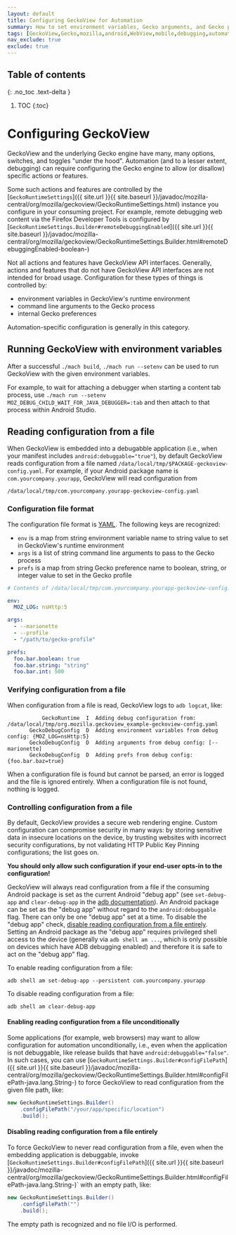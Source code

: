 ```yaml
---
layout: default
title: Configuring GeckoView for Automation
summary: How to set environment variables, Gecko arguments, and Gecko preferences for automation and debugging.
tags: [GeckoView,Gecko,mozilla,android,WebView,mobile,debugging,automation,config,configuration,environment,variables,arguments,preferences]
nav_exclude: true
exclude: true
---
```

## Table of contents
{: .no_toc .text-delta }

1. TOC
{:toc}

# Configuring GeckoView

GeckoView and the underlying Gecko engine have many, many options, switches, and toggles "under the hood".  Automation (and to a lesser extent, debugging) can require configuring the Gecko engine to allow (or disallow) specific actions or features.

Some such actions and features are controlled by the [`GeckoRuntimeSettings`]({{ site.url }}{{ site.baseurl }}/javadoc/mozilla-central/org/mozilla/geckoview/GeckoRuntimeSettings.html) instance you configure in your consuming project.  For example, remote debugging web content via the Firefox Developer Tools is configured by [`GeckoRuntimeSettings.Builder#remoteDebuggingEnabled`]({{ site.url }}{{ site.baseurl }}/javadoc/mozilla-central/org/mozilla/geckoview/GeckoRuntimeSettings.Builder.html#remoteDebuggingEnabled-boolean-)

Not all actions and features have GeckoView API interfaces.  Generally, actions and features that do not have GeckoView API interfaces are not intended for broad usage.  Configuration for these types of things is controlled by:
- environment variables in GeckoView's runtime environment
- command line arguments to the Gecko process
- internal Gecko preferences

Automation-specific configuration is generally in this category.

## Running GeckoView with environment variables

After a successful `./mach build`, `./mach run --setenv` can be used to run GeckoView with
the given environment variables.

For example, to wait for attaching a debugger when starting a content tab process, use
`./mach run --setenv MOZ_DEBUG_CHILD_WAIT_FOR_JAVA_DEBUGGER=:tab` and then attach to that
process within Android Studio.

## Reading configuration from a file

When GeckoView is embedded into a debugabble application (i.e., when your manifest includes `android:debuggable="true"`), by default GeckoView reads configuration from a file named `/data/local/tmp/$PACKAGE-geckoview-config.yaml`.  For example, if your Android package name is `com.yourcompany.yourapp`, GeckoView will read configuration from
```
/data/local/tmp/com.yourcompany.yourapp-geckoview-config.yaml
```

### Configuration file format

The configuration file format is [YAML](https://yaml.org).  The following keys are recognized:
- `env` is a map from string environment variable name to string value to set in GeckoView's runtime environment
- `args` is a list of string command line arguments to pass to the Gecko process
- `prefs` is a map from string Gecko preference name to boolean, string, or integer value to set in the Gecko profile

```yaml
# Contents of /data/local/tmp/com.yourcompany.yourapp-geckoview-config.yaml

env:
  MOZ_LOG: nsHttp:5

args:
  - --marionette
  - --profile
  - "/path/to/gecko-profile"

prefs:
  foo.bar.boolean: true
  foo.bar.string: "string"
  foo.bar.int: 500
```

### Verifying configuration from a file

When configuration from a file is read, GeckoView logs to `adb logcat`, like:

```
           GeckoRuntime  I  Adding debug configuration from: /data/local/tmp/org.mozilla.geckoview_example-geckoview-config.yaml
       GeckoDebugConfig  D  Adding environment variables from debug config: {MOZ_LOG=nsHttp:5}
       GeckoDebugConfig  D  Adding arguments from debug config: [--marionette]
       GeckoDebugConfig  D  Adding prefs from debug config: {foo.bar.baz=true}
```

When a configuration file is found but cannot be parsed, an error is logged and the file is ignored entirely.  When a configuration file is not found, nothing is logged.

### Controlling configuration from a file

By default, GeckoView provides a secure web rendering engine.  Custom configuration can compromise security in many ways: by storing sensitive data in insecure locations on the device, by trusting websites with incorrect security configurations, by not validating HTTP Public Key Pinning configurations; the list goes on.

**You should only allow such configuration if your end-user opts-in to the configuration!**

GeckoView will always read configuration from a file if the consuming Android package is set as the current Android "debug app" (see `set-debug-app` and `clear-debug-app` in the [adb documentation](https://developer.android.com/studio/command-line/adb)).  An Android package can be set as the "debug app" without regard to the `android:debuggable` flag.  There can only be one "debug app" set at a time.  To disable the "debug app" check, [disable reading configuration from a file entirely](#disabling-reading-configuration-from-a-file-entirely).  Setting an Android package as the "debug app" requires privileged shell access to the device (generally via `adb shell am ...`, which is only possible on devices which have ADB debugging enabled) and therefore it is safe to act on the "debug app" flag.

To enable reading configuration from a file:

```
adb shell am set-debug-app --persistent com.yourcompany.yourapp
```

To disable reading configuration from a file:

```
adb shell am clear-debug-app
```

#### Enabling reading configuration from a file unconditionally

Some applications (for example, web browsers) may want to allow configuration for automation unconditionally, i.e., even when the application is not debuggable, like release builds that have `android:debuggable="false"`.  In such cases, you can use [`GeckoRuntimeSettings.Builder#configFilePath`]({{ site.url }}{{ site.baseurl }}/javadoc/mozilla-central/org/mozilla/geckoview/GeckoRuntimeSettings.Builder.html#configFilePath-java.lang.String-) to force GeckoView to read configuration from the given file path, like:

```java
new GeckoRuntimeSettings.Builder()
    .configFilePath("/your/app/specific/location")
    .build();
```

#### Disabling reading configuration from a file entirely

To force GeckoView to never read configuration from a file, even when the embedding application is debuggable, invoke [`GeckoRuntimeSettings.Builder#configFilePath`]({{ site.url }}{{ site.baseurl }}/javadoc/mozilla-central/org/mozilla/geckoview/GeckoRuntimeSettings.Builder.html#configFilePath-java.lang.String-)` with an empty path, like:

```java
new GeckoRuntimeSettings.Builder()
    .configFilePath("")
    .build();
```

The empty path is recognized and no file I/O is performed.

